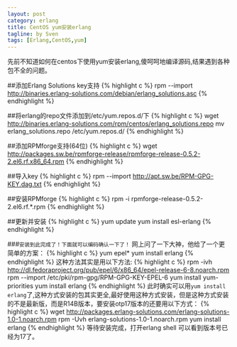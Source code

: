 ```yaml
---
layout: post
category: erlang
title: CentOS yum安装erlang
tagline: by Sven
tags: [Erlang,CentOS,yum]
---
```


先前不知道如何在centos下使用yum安装erlang,傻呵呵地编译源码,结果遇到各种包不全的问题。

<!--more-->

##添加Erlang Solutions key支持
{% highlight c %}
rpm --import http://binaries.erlang-solutions.com/debian/erlang_solutions.asc
{% endhighlight %}

##将erlang的repo文件添加到/etc/yum.repos.d/下
{% highlight c %}
wget http://binaries.erlang-solutions.com/rpm/centos/erlang_solutions.repo
mv erlang_solutions.repo /etc/yum.repos.d/
{% endhighlight %}

##添加RPMforge支持(64位)
{% highlight c %}
wget http://packages.sw.be/rpmforge-release/rpmforge-release-0.5.2-2.el6.rf.x86_64.rpm
{% endhighlight %}

##导入key
{% highlight c %}
rpm --import http://apt.sw.be/RPM-GPG-KEY.dag.txt
{% endhighlight %}

##安装RPMforge
{% highlight c %}
rpm -i rpmforge-release-0.5.2-2.el6.rf.*.rpm
{% endhighlight %}

##更新并安装
{% highlight c %}
yum update
yum install esl-erlang
{% endhighlight %}

###`安装到此完成了！下面就可以编码确认一下了！`
网上问了一下大神，他给了一个更简单的方案：
{% highlight c %}
yum epel*
yum install erlang
{% endhighlight %}
这种方法其实是用以下方法:
{% highlight c %}
rpm -ivh http://dl.fedoraproject.org/pub/epel/6/x86_64/epel-release-6-8.noarch.rpm
rpm --import /etc/pki/rpm-gpg/RPM-GPG-KEY-EPEL-6
yum install yum-priorities
yum install erlang
{% endhighlight %}
此时确实可以用`yum install erlang`了,这种方式安装的包其实更全,最好使用这种方式安装，但是这种方式安装的不是最新版，而是R14B版本，要安装otp17版本的还要用以下方式：
{% highlight c %}
wget http://packages.erlang-solutions.com/erlang-solutions-1.0-1.noarch.rpm
rpm -Uvh erlang-solutions-1.0-1.noarch.rpm
yum install erlang
{% endhighlight %}
等待安装完成，打开erlang shell 可以看到版本号已经为17了。

